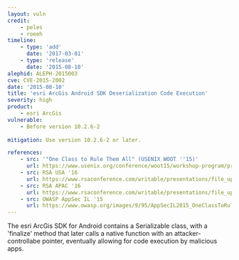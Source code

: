 ```yaml
---
layout: vuln
credit: 
    - peles
    - roeeh
timeline:
    - type: 'add'
      date: '2017-03-01'
    - type: 'release'
      date: '2015-08-10' 
alephid: ALEPH-2015003
cve: CVE-2015-2002
date: '2015-08-10'
title: 'esri ArcGis Android SDK Deserialization Code Execution'
severity: high
product:
    - esri ArcGis  
vulnerable:
    - Before version 10.2.6-2
    
mitigation: Use version 10.2.6-2 or later.

references:
    - src: '"One Class to Rule Them All" (USENIX WOOT ''15)'
      url: https://www.usenix.org/conference/woot15/workshop-program/presentation/peles
    - src: RSA USA '16 
      url: https://www.rsaconference.com/writable/presentations/file_upload/mbs-f03-android-serialization-vulnerabilities-revisited.pdf
    - src: RSA APAC '16 
      url: https://www.rsaconference.com/writable/presentations/file_upload/cmi1-r02_android_serialization_vulnerabilities_is_your_device_or_app_still_vuln_final.pdf
    - src: OWASP AppSec IL '15
      url: https://www.owasp.org/images/9/95/AppSecIL2015_OneClassToRuleThemAll_RoeeHay.pdf
---
```

The esri ArcGis SDK for Android contains a Serializable class, with a 'finalize' method that later calls a native function with an attacker-controllabe pointer, eventually allowing for code execution by malicious apps.
